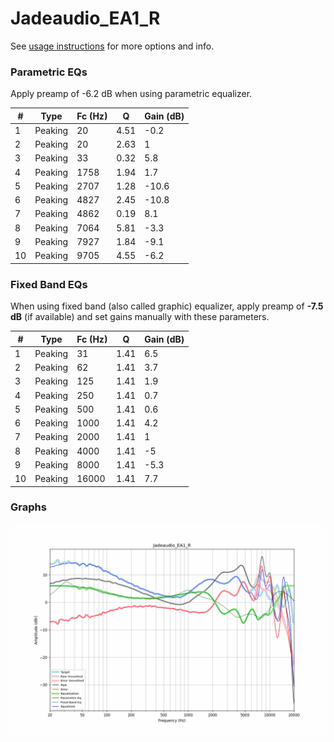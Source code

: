 # Jadeaudio_EA1_R
See [usage instructions](https://github.com/jaakkopasanen/AutoEq#usage) for more options and info.

### Parametric EQs
Apply preamp of -6.2 dB when using parametric equalizer.

|   # | Type    |   Fc (Hz) |    Q |   Gain (dB) |
|-----|---------|-----------|------|-------------|
|   1 | Peaking |        20 | 4.51 |        -0.2 |
|   2 | Peaking |        20 | 2.63 |         1   |
|   3 | Peaking |        33 | 0.32 |         5.8 |
|   4 | Peaking |      1758 | 1.94 |         1.7 |
|   5 | Peaking |      2707 | 1.28 |       -10.6 |
|   6 | Peaking |      4827 | 2.45 |       -10.8 |
|   7 | Peaking |      4862 | 0.19 |         8.1 |
|   8 | Peaking |      7064 | 5.81 |        -3.3 |
|   9 | Peaking |      7927 | 1.84 |        -9.1 |
|  10 | Peaking |      9705 | 4.55 |        -6.2 |

### Fixed Band EQs
When using fixed band (also called graphic) equalizer, apply preamp of **-7.5 dB** (if available) and set gains manually with these parameters.

|   # | Type    |   Fc (Hz) |    Q |   Gain (dB) |
|-----|---------|-----------|------|-------------|
|   1 | Peaking |        31 | 1.41 |         6.5 |
|   2 | Peaking |        62 | 1.41 |         3.7 |
|   3 | Peaking |       125 | 1.41 |         1.9 |
|   4 | Peaking |       250 | 1.41 |         0.7 |
|   5 | Peaking |       500 | 1.41 |         0.6 |
|   6 | Peaking |      1000 | 1.41 |         4.2 |
|   7 | Peaking |      2000 | 1.41 |         1   |
|   8 | Peaking |      4000 | 1.41 |        -5   |
|   9 | Peaking |      8000 | 1.41 |        -5.3 |
|  10 | Peaking |     16000 | 1.41 |         7.7 |

### Graphs
![](./Jadeaudio_EA1_R.png)
